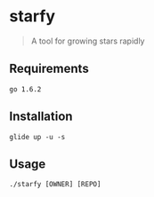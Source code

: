 # starfy
> A tool for growing stars rapidly

## Requirements
```
go 1.6.2
```

## Installation
```
glide up -u -s
```

## Usage
```
./starfy [OWNER] [REPO]
```
